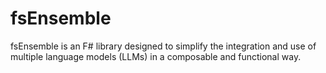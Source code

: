 # fsEnsemble
fsEnsemble is an F# library designed to simplify the integration and use of multiple language models (LLMs) in a composable and functional way. 
